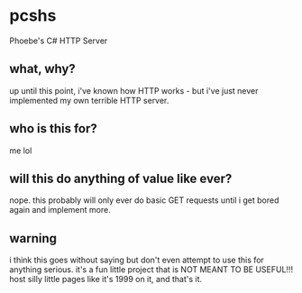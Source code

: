 # pcshs
Phoebe's C# HTTP Server

## what, why?
up until this point, i've known how HTTP works - but i've just never implemented my own terrible HTTP server.  

## who is this for?
me lol

## will this do anything of value like ever?
nope. this probably will only ever do basic GET requests until i get bored again and implement more.

## warning
i think this goes without saying but don't even attempt to use this for anything serious. it's a fun little project that is NOT MEANT TO BE USEFUL!!! host silly little pages like it's 1999 on it, and that's it.